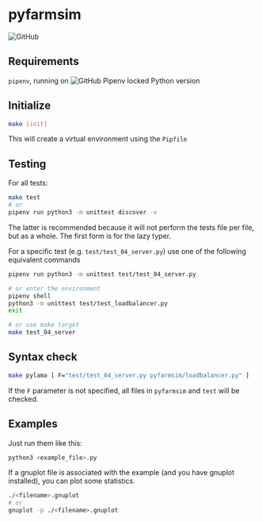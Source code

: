 # pyfarmsim
![GitHub](https://img.shields.io/github/license/moriglia/pyfarmsim)
## Requirements
`pipenv`, running on ![GitHub Pipenv locked Python version](https://img.shields.io/github/pipenv/locked/python-version/moriglia/pyfarmsim)

## Initialize
```bash
make [init]
```
This will create a virtual environment using the `Pipfile`

## Testing

For all tests:
```bash
make test
# or
pipenv run python3 -m unittest discover -v
```
The latter is recommended because it will not perform the tests file per file,
but as a whole. The first form is for the lazy typer.

For a specific test (e.g. `test/test_04_server.py`) use one of the following
equivalent commands
```bash
pipenv run python3 -m unittest test/test_04_server.py

# or enter the environment
pipenv shell
python3 -m unittest test/test_loadbalancer.py
exit

# or use make target
make test_04_server
```

## Syntax check
```bash
make pylama [ F="test/test_04_server.py pyfarmsim/loadbalancer.py" ]
```
If the `F` parameter is not specified, all files in `pyfarmsim` and `test`
will be checked.

## Examples
Just run them like this:
```bash
python3 <example_file>.py
```
If a gnuplot file is associated with the example
(and you have gnuplot installed),
you can plot some statistics.
```bash
./<filename>.gnuplot
# or
gnuplot -p ./<filename>.gnuplot
```
